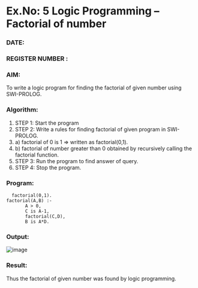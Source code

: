 # Ex.No: 5   Logic Programming – Factorial of number   
### DATE:                                                                            
### REGISTER NUMBER : 
### AIM: 
To  write  a logic program for finding the factorial of given number using SWI-PROLOG. 
### Algorithm:
1. STEP 1: Start the program
2. STEP 2:  Write a rules for finding factorial of given program in SWI-PROLOG.
3.   a)	factorial of 0 is 1 => written as factorial(0,1).
4.   b)	factorial of number greater than 0 obtained by recursively calling the factorial    function.
5. STEP 3: Run the program  to find answer of  query.
6. STEP 4: Stop the program.

### Program:
      factorial(0,1).
    factorial(A,B) :-  
           A > 0, 
           C is A-1,
           factorial(C,D),
           B is A*D.
### Output:
![image](https://github.com/user-attachments/assets/429b013a-5325-4a8a-98c6-b2c86096d552)


### Result:
Thus the factorial of given number was found by logic programming. 

